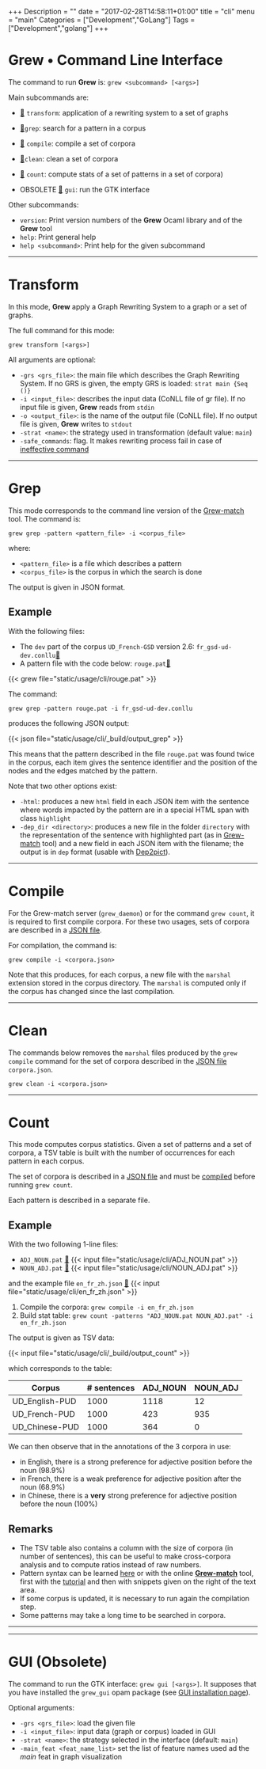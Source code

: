 +++
Description = ""
date = "2017-02-28T14:58:11+01:00"
title = "cli"
menu = "main"
Categories = ["Development","GoLang"]
Tags = ["Development","golang"]
+++

# Grew • Command Line Interface

The command to run **Grew** is: `grew <subcommand> [<args>]`

Main subcommands are:

  * [:link:](./#transform) `transform`: application of a rewriting system to a set of graphs
  * [:link:](./#grep)`grep`: search for a pattern in a corpus
  * [:link:](./#compile) `compile`: compile a set of corpora
  * [:link:](./#clean)`clean`: clean a set of corpora
  * [:link:](./#count) `count`: compute stats of a set of patterns in a set of corpora)

  * OBSOLETE [:link:](./#gui) `gui`: run the GTK interface


Other subcommands:

  * `version`: Print version numbers of the **Grew** Ocaml library and of the **Grew** tool
  * `help`: Print general help
  * `help <subcommand>`:  Print help for the given subcommand

---

# Transform

In this mode, **Grew** apply a Graph Rewriting System to a graph or a set of graphs.

The full command for this mode:

`grew transform [<args>]`

All arguments are optional:

 * `-grs <grs_file>`: the main file which describes the Graph Rewriting System. If no GRS is given, the empty GRS is loaded: `strat main {Seq ()}`
 * `-i <input_file>`: describes the input data (CoNLL file of gr file).
 If no input file is given, **Grew** reads from `stdin`
 * `-o <output_file>`: is the name of the output file (CoNLL file). If no output file is given, **Grew** writes to `stdout`
 * `-strat <name>`: the strategy used in transformation (default value: `main`)
 * `-safe_commands`: flag. It makes rewriting process fail in case of [ineffective command](../../doc/commands/#effective-commands)

---
# Grep

This mode corresponds to the command line version of the [Grew-match](http://match.grew.fr) tool.
The command is:

`grew grep -pattern <pattern_file> -i <corpus_file>`

where:

  * `<pattern_file>` is a file which describes a pattern
  * `<corpus_file>` is the corpus in which the search is done

The output is given in JSON format.

## Example

With the following files:

 * The `dev` part of the corpus `UD_French-GSD` version 2.6: `fr_gsd-ud-dev.conllu`[:link:](https://github.com/UniversalDependencies/UD_French-GSD/blob/r2.6/fr_gsd-ud-dev.conllu?raw=true)
 * A pattern file with the code below: `rouge.pat`[:link:](/usage/cli/rouge.pat)

{{< grew file="static/usage/cli/rouge.pat" >}}

The command:

```
grew grep -pattern rouge.pat -i fr_gsd-ud-dev.conllu
```

produces the following JSON output:

{{< json file="static/usage/cli/_build/output_grep" >}}

This means that the pattern described in the file `rouge.pat` was found twice in the corpus, each item gives the sentence identifier and the position of the nodes and the edges matched by the pattern.

Note that two other options exist:

 * `-html`: produces a new `html` field in each JSON item with the sentence where words impacted by the pattern are in a special HTML span with class `highlight`
 * `-dep_dir <directory>`: produces a new file in the folder `directory` with the representation of the sentence with highlighted part (as in [Grew-match](http://match.grew.fr) tool) and a new field in each JSON item with the filename; the output is in `dep` format (usable with [Dep2pict](http://dep2pict.loria.fr)).

---
# Compile

For the Grew-match server (`grew_daemon`) or for the command `grew count`, it is required to first compile corpora.
For these two usages, sets of corpora are described in a [JSON file](../../doc/corpora).

For compilation, the command is:

`grew compile -i <corpora.json>`

Note that this produces, for each corpus, a new file with the `marshal` extension stored in the corpus directory.
The `marshal` is computed only if the corpus has changed since the last compilation.

---
# Clean

The commands below removes the `marshal` files produced by the `grew compile` command for the set of corpora described in the [JSON file](../../doc/corpora) `corpora.json`.

`grew clean -i <corpora.json>`

---
# Count

This mode computes corpus statistics. Given a set of patterns and a set of corpora, a TSV table is built with the number of occurrences for each pattern in each corpus.

The set of corpora is described in a [JSON file](../../doc/corpora) and must be [compiled](./#compile) before running `grew count`.

Each pattern is described in a separate file.

## Example
With the two following 1-line files:

 * `ADJ_NOUN.pat` [:link:](/usage/cli/ADJ_NOUN.pat) {{< input file="static/usage/cli/ADJ_NOUN.pat" >}}
 * `NOUN_ADJ.pat` [:link:](/usage/cli/NOUN_ADJ.pat) {{< input file="static/usage/cli/NOUN_ADJ.pat" >}}

and the example file `en_fr_zh.json` [:link:](/usage/cli/en_fr_zh.json)
{{< input file="static/usage/cli/en_fr_zh.json" >}}

1. Compile the corpora: `grew compile -i en_fr_zh.json`
1. Build stat table: `grew count -patterns "ADJ_NOUN.pat NOUN_ADJ.pat" -i en_fr_zh.json`

The output is given as TSV data:

{{< input file="static/usage/cli/_build/output_count" >}}

which corresponds to the table:

| Corpus | # sentences | ADJ_NOUN | NOUN_ADJ |
|------------|-------------|----------|----|
| UD_English-PUD | 1000 | 1118 | 12 |
| UD_French-PUD | 1000 | 423 | 935 |
| UD_Chinese-PUD | 1000 | 364 | 0 |

We can then observe that in the annotations of the 3 corpora in use:

 * in English, there is a strong preference for adjective position before the noun (98.9%)
 * in French, there is a weak preference for adjective position after the noun (68.9%)
 * in Chinese, there is a **very** strong preference for adjective position before the noun (100%)

## Remarks

 * The TSV table also contains a column with the size of corpora (in number of sentences), this can be useful to make cross-corpora analysis and to compute ratios instead of raw numbers.
 * Pattern syntax can be learned [here](/doc/pattern/) or with the online **[Grew-match](http://match.grew.fr)** tool, first with the [tutorial](http://match.grew.fr?tutorial=yes) and then with snippets given on the right of the text area.
 * If some corpus is updated, it is necessary to run again the compilation step.
 * Some patterns may take a long time to be searched in corpora.

---
---

# GUI (Obsolete)

The command to run the GTK interface: `grew gui [<args>]`.
It supposes that you have installed the `grew_gui` opam package (see [GUI installation page](../install_gtk)).

Optional arguments:

 * `-grs <grs_file>`: load the given file
 * `-i <input_file>`: input data (graph or corpus) loaded in GUI
 * `-strat <name>`: the strategy selected in the interface (default: `main`)
 * `-main_feat <feat_name_list>` set the list of feature names used ad the *main* feat in graph visualization

